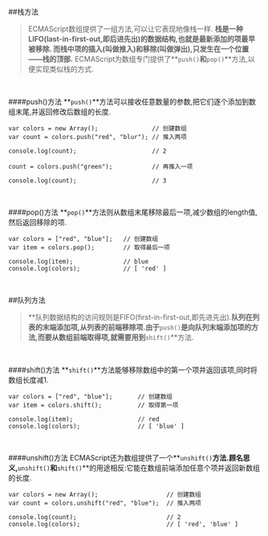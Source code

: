 ##栈方法
>ECMAScript数组提供了一组方法,可以让它表现地像栈一样.
**栈是一种LIFO(last-in-first-out,即后进先出)的数据结构,也就是最新添加的项最早被移除.
而栈中项的插入(叫做推入)和移除(叫做弹出),只发生在一个位置——栈的顶部.**
ECMAScript为数组专门提供了**`push()`**和**`pop()`**方法,以便实现类似栈的方式.

<br />

####push()方法
**`push()`**方法可以接收任意数量的参数,把它们逐个添加到数组末尾,并返回修改后数组的长度.
	
	var colors = new Array();               // 创建数组
	var count = colors.push("red", "blur"); // 推入两项
	
	console.log(count);                     // 2
	
	count = colors.push("green");           // 再推入一项
	
	console.log(count);                     // 3

<br />

####pop()方法
**`pop()`**方法则从数组末尾移除最后一项,减少数组的length值,然后返回移除的项.

	var colors = ["red", "blue"];   // 创建数组
	var item = colors.pop();        // 取得最后一项
	
	console.log(item);              // blue
	console.log(colors);            // [ 'red' ]

<br />

##队列方法
>**队列数据结构的访问规则是FIFO(first-in-first-out,即先进先出).**队列在列表的末端添加项,从列表的前端移除项.由于**`push()`**是向队列末端添加项的方法,而要从数组前端取得项,就需要用到**`shift()`**方法.

<br />

####shift()方法
**`shift()`**方法能够移除数组中的第一个项并返回该项,同时将数组长度减1.
	
	var colors = ["red", "blue"];       // 创建数组
	var item = colors.shift();          // 取得第一项
	
	console.log(item);                  // red
	console.log(colors);                // [ 'blue' ]

<br />

####unshift()方法
ECMAScript还为数组提供了一个**`unshift()`**方法.顾名思义,**`unshift()`**和**`shift()`**的用途相反:它能在数组前端添加任意个项并返回新数组的长度.

	var colors = new Array();                   // 创建数组
	var count = colors.unshift("red", "blue");  // 推入两项
	
	console.log(count);                         // 2
	console.log(colors);                        // [ 'red', 'blue' ]

